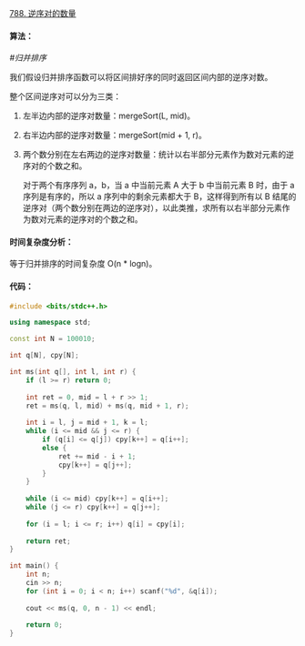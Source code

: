 [788. 逆序对的数量](https://www.acwing.com/problem/content/790/)

#### 算法：

*#归并排序*

我们假设归并排序函数可以将区间排好序的同时返回区间内部的逆序对数。

整个区间逆序对可以分为三类：

1. 左半边内部的逆序对数量：mergeSort(L, mid)。

2. 右半边内部的逆序对数量：mergeSort(mid + 1, r)。

3. 两个数分别在左右两边的逆序对数量：统计以右半部分元素作为数对元素的逆序对的个数之和。

   对于两个有序序列 a，b，当 a 中当前元素 A 大于 b 中当前元素 B 时，由于 a 序列是有序的，所以 a 序列中的剩余元素都大于 B，这样得到所有以 B 结尾的逆序对（两个数分别在两边的逆序对），以此类推，求所有以右半部分元素作为数对元素的逆序对的个数之和。

#### 时间复杂度分析：

等于归并排序的时间复杂度 O(n * logn)。

#### 代码：

```cpp
#include <bits/stdc++.h>

using namespace std;

const int N = 100010;

int q[N], cpy[N];

int ms(int q[], int l, int r) {
    if (l >= r) return 0;
    
    int ret = 0, mid = l + r >> 1;
    ret = ms(q, l, mid) + ms(q, mid + 1, r);
    
    int i = l, j = mid + 1, k = l;
    while (i <= mid && j <= r) {
        if (q[i] <= q[j]) cpy[k++] = q[i++];
        else {
            ret += mid - i + 1;
            cpy[k++] = q[j++];
        }
    }
    
    while (i <= mid) cpy[k++] = q[i++];
    while (j <= r) cpy[k++] = q[j++];
    
    for (i = l; i <= r; i++) q[i] = cpy[i];
    
    return ret;
}

int main() {
    int n;
    cin >> n;
    for (int i = 0; i < n; i++) scanf("%d", &q[i]);
    
    cout << ms(q, 0, n - 1) << endl;
    
    return 0;
}
```

